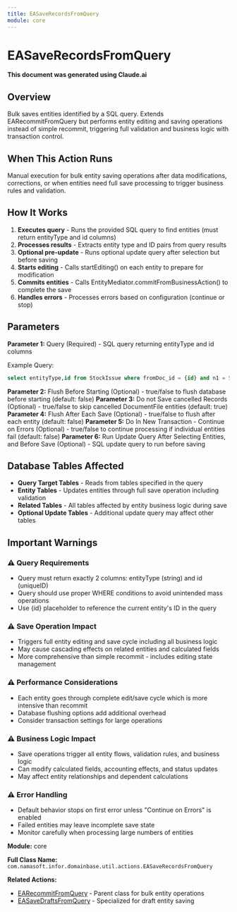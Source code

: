 ```yaml
---
title: EASaveRecordsFromQuery
module: core
---
```



<div class='entity-flows'>

# EASaveRecordsFromQuery

**This document was generated using Claude.ai**

## Overview

Bulk saves entities identified by a SQL query. Extends EARecommitFromQuery but performs entity editing and saving operations instead of simple recommit, triggering full validation and business logic with transaction control.

## When This Action Runs

Manual execution for bulk entity saving operations after data modifications, corrections, or when entities need full save processing to trigger business rules and validation.

## How It Works

1. **Executes query** - Runs the provided SQL query to find entities (must return entityType and id columns)
2. **Processes results** - Extracts entity type and ID pairs from query results
3. **Optional pre-update** - Runs optional update query after selection but before saving
4. **Starts editing** - Calls startEditing() on each entity to prepare for modification
5. **Commits entities** - Calls EntityMediator.commitFromBusinessAction() to complete the save
6. **Handles errors** - Processes errors based on configuration (continue or stop)

## Parameters

**Parameter 1:** Query (Required) - SQL query returning entityType and id columns

Example Query:
```sql
select entityType,id from StockIssue where fromDoc_id = {id} and n1 = 5
```

**Parameter 2:** Flush Before Starting (Optional) - true/false to flush database before starting (default: false)
**Parameter 3:** Do not Save cancelled Records (Optional) - true/false to skip cancelled DocumentFile entities (default: true)
**Parameter 4:** Flush After Each Save (Optional) - true/false to flush after each entity (default: false)
**Parameter 5:** Do In New Transaction - Continue on Errors (Optional) - true/false to continue processing if individual entities fail (default: false)
**Parameter 6:** Run Update Query After Selecting Entities, and Before Save (Optional) - SQL update query to run before saving

## Database Tables Affected

- **Query Target Tables** - Reads from tables specified in the query
- **Entity Tables** - Updates entities through full save operation including validation
- **Related Tables** - All tables affected by entity business logic during save
- **Optional Update Tables** - Additional update query may affect other tables

## Important Warnings

### ⚠️ Query Requirements
- Query must return exactly 2 columns: entityType (string) and id (uniqueID)
- Query should use proper WHERE conditions to avoid unintended mass operations
- Use {id} placeholder to reference the current entity's ID in the query

### ⚠️ Save Operation Impact
- Triggers full entity editing and save cycle including all business logic
- May cause cascading effects on related entities and calculated fields
- More comprehensive than simple recommit - includes editing state management

### ⚠️ Performance Considerations
- Each entity goes through complete edit/save cycle which is more intensive than recommit
- Database flushing options add additional overhead
- Consider transaction settings for large operations

### ⚠️ Business Logic Impact
- Save operations trigger all entity flows, validation rules, and business logic
- Can modify calculated fields, accounting effects, and status updates
- May affect entity relationships and dependent calculations

### ⚠️ Error Handling
- Default behavior stops on first error unless "Continue on Errors" is enabled
- Failed entities may leave incomplete save state
- Monitor carefully when processing large numbers of entities

**Module:** core

**Full Class Name:** `com.namasoft.infor.domainbase.util.actions.EASaveRecordsFromQuery`

**Related Actions:**
- [EARecommitFromQuery](EARecommitFromQuery.md) - Parent class for bulk entity operations
- [EASaveDraftsFromQuery](EASaveDraftsFromQuery.md) - Specialized for draft entity saving


</div>